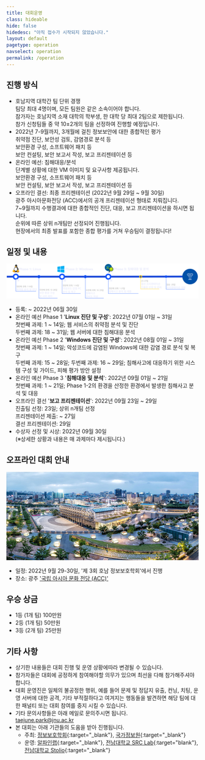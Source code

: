 ```yaml
---
title: 대회운영
class: hideable
hide: false
hidedesc: "아직 접수가 시작되지 않았습니다."
layout: default
pagetype: operation
navselect: operation
permalink: /operation
---
```


## 진행 방식
* 호남지역 대학간 팀 단위 경쟁  
   팀당 최대 4명이며, 모든 팀원은 같은 소속이어야 합니다.  
   참가자는 호남지역 소재 대학의 학부생, 한 대학 당 최대 2팀으로 제한됩니다.  
   참가 신청팀들 중 약 10±2개의 팀을 선정하여 진행할 예정입니다.  
* 2022년 7-9월까지, 3개월에 걸친 정보보안에 대한 종합적인 평가  
   취약점 진단, 보안성 검토, 감염경로 분석 등  
   보안환경 구성, 소프트웨어 패치 등  
   보안 컨설팅, 보안 보고서 작성, 보고 프리젠테이션 등  
* 온라인 예선: 침해대응/분석  
   단계별 상황에 대한 VM 이미지 및 요구사항 제공됩니다.  
   보안환경 구성, 소프트웨어 패치 등  
   보안 컨설팅, 보안 보고서 작성, 보고 프리젠테이션 등  
* 오프라인 결선: 최종 프리젠테이션 (2022년 9월 29일 ~ 9월 30일)  
   광주 아시아문화전당 (ACC)에서의 공개 프리젠테이션 형태로 치뤄집니다.  
   7~9월까지 수행결과에 대한 종합적인 진단, 대응, 보고 프리젠테이션을 하시면 됩니다.  
   순위에 따른 상위 n개팀만 선정되어 진행됩니다.  
   현장에서의 최종 발표를 포함한 종합 평가를 거쳐 우승팀이 결정됩니다!  

## 일정 및 내용

<p class="oversize"><img src="/assets/img/schedule.png"></p>

* 등록: ~ 2022년 06월 30일   
* 온라인 예선 Phase 1 '**Linux 진단 및 구성**': 2022년 07월 01일 ~ 31일  
   첫번째 과제: 1 ~ 14일; 웹 서비스의 취약점 분석 및 진단  
   두번째 과제: 18 ~ 31일; 웹 서버에 대한 침해대응 분석  
* 온라인 예선 Phase 2 '**Windows 진단 및 구성**': 2022년 08월 01일 ~ 31일  
   첫번째 과제: 1 ~ 14일; 악성코드에 감염된 Windows에 대한 감염 경로 분석 및 복구  
   두번째 과제: 15 ~ 28일; 두번째 과제: 16 ~ 29일; 침해사고에 대응하기 위한 시스템 구성 및 가이드, 피해 평가 방안 설정  
* 온라인 예선 Phase 3 '**침해대응 및 분석**': 2022년 09월 01일 ~ 21일  
   첫번째 과제: 1 ~ 21일; Phase 1-2의 환경을 산정한 환경에서 발생한 침해사고 분석 및 대응  
* 오프라인 결선 '**보고 프리젠테이션**': 2022년 09월 23일 ~ 29일  
   진출팀 선정: 23일; 상위 n개팀 선정  
   프리젠테이션 제출: ~ 27일  
   결선 프리젠테이션: 29일  
* 수상자 선정 및 시상: 2022년 09월 30일  
   (※상세한 상황과 내용은 매 과제마다 제시됩니다.)  

## 오프라인 대회 안내
![](/assets/img/acc.jpg)  
* 일정: 2022년 9월 29-30일, '제 3회 호남 정보보호학회'에서 진행  
* 장소: 광주 ['국립 아시아 문화 전당 (ACC)'](https://www.acc.go.kr/main/index.do)  

## 우승 상금
* 1등 (1개 팀) 100만원  
* 2등 (1개 팀) 50만원  
* 3등 (2개 팀) 25만원  

## 기타 사항
* 상기한 내용들은 대회 진행 및 운영 상황에따라 변경될 수 있습니다.  
* 참가자들은 대회에 공정하게 참여해야할 의무가 있으며 최선을 다해 참가해주셔야 합니다.  
* 대회 운영진은 일체의 불공정한 행위, 예를 들어 문제 및 정답지 유출, 컨닝, 치팅, 운영 서버에 대한 공격, 기타 부적절하다고 여겨지는 행동들을 발견하면 해당 팀에 대한 패널티 또는 대회 참여를 중지 시킬 수 있습니다.  
* 기타 문의사항들은 아래 메일로 문의주시면 됩니다.  
   [taejune.park@jnu.ac.kr](mailto:taejune.park@jnu.ac.kr)  
* 본 대회는 아래 기관들의 도움을 받아 진행됩니다.  
  * 주최: [정보보호학회](https://www.kepco.co.kr/){:target="_blank"}, [국가정보원](https://nis.go.kr/){:target="_blank"}  
  * 운영: [알파인랩](https://alpinelab.io/){:target="_blank"}, [전남대학교 SRC Lab](https://src-jnu.ac.kr){:target="blank"}, [전남대학교 Stolio](https://stolio.me){:target="_blank"}  

